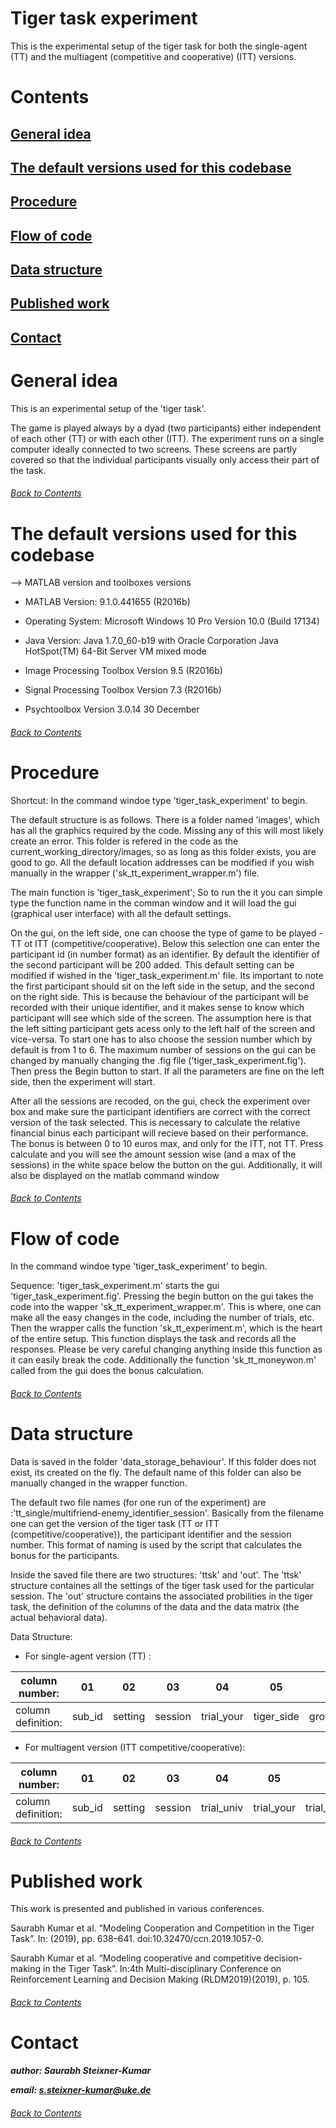 # Tiger task experiment
This is the experimental setup of the tiger task for both the single-agent (TT) and the multiagent (competitive and cooperative) (ITT) versions.

# Contents
## [General idea](https://github.com/SteixnerKumar/tiger_task_experiment/blob/master/README.md#general-idea-1)
## [The default versions used for this codebase](https://github.com/SteixnerKumar/tiger_task_experiment/blob/master/README.md#the-default-versions-used-for-this-codebase-1)
## [Procedure](https://github.com/SteixnerKumar/tiger_task_experiment/blob/master/README.md#procedure-1)
## [Flow of code](https://github.com/SteixnerKumar/tiger_task_experiment/blob/master/README.md#flow-of-code-1)
## [Data structure](https://github.com/SteixnerKumar/tiger_task_experiment/blob/master/README.md#data-structure-1)
## [Published work](https://github.com/SteixnerKumar/tiger_task_experiment/blob/master/README.md#published-work-1)
## [Contact](https://github.com/SteixnerKumar/tiger_task_experiment/blob/master/README.md#contact-1)

# General idea
This is an experimental setup of the 'tiger task'.

The game is played always by a dyad (two participants) either independent of each other (TT) or with each other (ITT).
The experiment runs on a single computer ideally connected to two screens. These screens are partly covered so that the individual participants visually only access their part of the task.

###### [Back to Contents](https://github.com/SteixnerKumar/tiger_task_experiment/blob/master/README.md#Contents)

# The default versions used for this codebase
--> MATLAB version and toolboxes versions 

+ MATLAB Version: 9.1.0.441655 (R2016b)

+ Operating System: Microsoft Windows 10 Pro Version 10.0 (Build 17134)

+ Java Version: Java 1.7.0_60-b19 with Oracle Corporation Java HotSpot(TM) 64-Bit Server VM mixed mode

+ Image Processing Toolbox                              Version 9.5         (R2016b)                

+ Signal Processing Toolbox                             Version 7.3         (R2016b)     

+ Psychtoolbox                                          Version 3.0.14      30 December
###### [Back to Contents](https://github.com/SteixnerKumar/tiger_task_experiment/blob/master/README.md#Contents)

# Procedure
Shortcut: In the command windoe type 'tiger_task_experiment' to begin.

The default structure is as follows.
There is a folder named 'images', which has all the graphics required by the code. Missing any of this will most likely create an error. This folder is refered in the code as the current_working_directory/images, so as long as this folder exists, you are good to go. All the default location addresses can be modified if you wish manually in the wrapper ('sk_tt_experiment_wrapper.m') file.

The main function is 'tiger_task_experiment'; So to run the it you can simple type the function name in the comman window and it will load the gui (graphical user interface) with all the default settings.

On the gui, on the left side, one can choose the type of game to be played - TT ot ITT (competitive/cooperative).
Below this selection one can enter the participant id (in number format) as an identifier. By default the identifier of the second participant will be 200 added. This default setting can be modified if wished in the 'tiger_task_experiment.m' file. Its important to note the first participant should sit on the left side in the setup, and the second on the right side. This is because the behaviour of the participant will be recorded with their unique identifier, and it makes sense to know which participant will see which side of the screen. The assumption here is that the left sitting participant gets acess only to the left half of the screen and vice-versa. 
To start one has to also choose the session number which by default is from 1 to 6. The maximum number of sessions on the gui can be changed by manually changing the .fig file ('tiger_task_experiment.fig'). Then press the Begin button to start. If all the parameters are fine on the left side, then the experiment will start.

After all the sessions are recoded, on the gui, check the experiment over box and make sure the participant identifiers are correct with the correct version of the task selected. This is necessary to calculate the relative financial binus each participant will recieve based on their performance. The bonus is between 0 to 10 euros max, and only for the ITT, not TT. Press calculate and you will see the amount session wise (and a max of the sessions) in the white space below the button on the gui. Additionally, it will also be displayed on the matlab command window

###### [Back to Contents](https://github.com/saurabhsay/tiger_task_experiment/blob/master/README.md#Contents)

# Flow of code
In the command windoe type 'tiger_task_experiment' to begin.

Sequence: 'tiger_task_experiment.m' starts the gui 'tiger_task_experiment.fig'. Pressing the begin button on the gui takes the code into the wapper 'sk_tt_experiment_wrapper.m'. This is where, one can make all the easy changes in the code, including the number of trials, etc. Then the wrapper calls the function 'sk_tt_experiment.m', which is the heart of the entire setup. This function displays the task and records all the responses. Please be very careful changing anything inside this function as it can easily break the code. Additionally the function 'sk_tt_moneywon.m' called from the gui does the bonus calculation.

###### [Back to Contents](https://github.com/SteixnerKumar/tiger_task_experiment/blob/master/README.md#Contents)

# Data structure
Data is saved in the folder 'data_storage_behaviour'. If this folder does not exist, its created on the fly. The default name of this folder can also be manually changed in the wrapper function.

The default two file names (for one run of the experiment) are :'tt_single/multifriend-enemy_identifier_session'. Basically from the filename one can get the version of the tiger task (TT or ITT (competitive/cooperative)), the participant identifier and the session number. This format of naming is used by the script that calculates the bonus for the participants.

Inside the saved file there are two structures: 'ttsk' and 'out'. The 'ttsk' structure containes all the settings of the tiger task used for the particular session. The 'out' structure contains the associated probilities in the tiger task, the definition of the columns of the data and the data matrix (the actual behavioral data).

Data Structure:

+ For single-agent version (TT) :

| column number: | 01 | 02 | 03 | 04 | 05 | 06 | 07 | 08 | 09 | 10 | 11 | 12 | 13 |
| - | - | - | - | - | - | - | - | - | - | - | - | - | - |
|column definition: | sub_id  | setting | session  | trial_your | tiger_side  | growl_side | growl_correct | action_your | action_your_rt  | forced_action_listen | reward_your  | reward_relative_your | reward_cumulative_your |

+ For multiagent version (ITT competitive/cooperative):

| column number: | 01 | 02 | 03 | 04 | 05 | 06 | 07 | 08 | 09 | 10 | 11 | 12 | 13 | 14 | 15 | 16 | 17 | 18 | 19 | 20 | 21 | 22 | 23 | 24 | 25 | 26 | 27 | 28 |
| - | - | - | - | - | - | - | - | - | - | - | - | - | - | - | - | - | - | - | - | - | - | - | - | - | - | - | - | - |
|column definition: | sub_id  | setting | session | trial_univ | trial_your | trial_partner | tiger_side | growl_side | growl_correct  | creek_side | creek_correct | action_your | action_your_rt  | prediction | prediction_rt | action_partner | action_partner_rt  | prediction_partner | prediction_partner_rt | forced_action_listen | forced_prediction_listen  | prediction_correct | reward_your  | reward_relative_your | reward_cumulative_your | reward_partner | reward_relative_partner | reward_cumulative_partner |

###### [Back to Contents](https://github.com/SteixnerKumar/tiger_task_experiment/blob/master/README.md#Contents)

# Published work
This work is presented and published in various conferences.

Saurabh Kumar et al. “Modeling Cooperation and Competition in the Tiger Task”. In: (2019), pp. 638–641. doi:10.32470/ccn.2019.1057-0.

Saurabh Kumar et al. “Modeling cooperative and competitive decision-making in the Tiger Task”. In:4th Multi-disciplinary Conference on Reinforcement Learning and Decision Making (RLDM2019)(2019), p. 105.


###### [Back to Contents](https://github.com/SteixnerKumar/tiger_task_experiment/blob/master/README.md#Contents)

# Contact
***author: Saurabh Steixner-Kumar***

***email: s.steixner-kumar@uke.de*** 

###### [Back to Contents](https://github.com/SteixnerKumar/tiger_task_experiment/blob/master/README.md#Contents)
